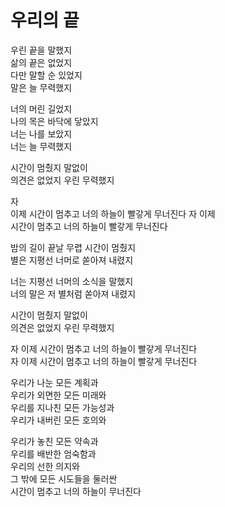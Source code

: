 # 우리의 끝

우린 끝을 말했지  
삶의 끝은 없었지  
다만 말할 순 있었지  
말은 늘 무력했지

너의 머린 길었지  
나의 목은 바닥에 닿았지  
너는 나를 보았지  
너는 늘 무력했지

시간이 멈췄지 말없이  
의견은 없었지 우린 무력했지

자  
이제 시간이 멈추고 너의 하늘이 빨갛게 무너진다
자 이제  
시간이 멈추고 너의 하늘이 빨갛게 무너진다

밤의 길이 끝날 무렵 시간이 멈췄지  
별은 지평선 너머로 쏟아져 내렸지

너는 지평선 너머의 소식을 말했지  
너의 말은 저 별처럼 쏟아져 내렸지

시간이 멈췄지 말없이  
의견은 없었지 우린 무력했지

자 이제 시간이 멈추고 너의 하늘이 빨갛게 무너진다  
자 이제 시간이 멈추고 너의 하늘이 빨갛게 무너진다

우리가 나눈 모든 계획과  
우리가 외면한 모든 미래와  
우리를 지나친 모든 가능성과  
우리가 내버린 모든 호의와  

우리가 놓친 모든 약속과  
우리를 배반한 엄숙함과  
우리의 선한 의지와  
그 밖에 모든 시도들을 둘러싼  
시간이 멈추고 너의 하늘이 무너진다
